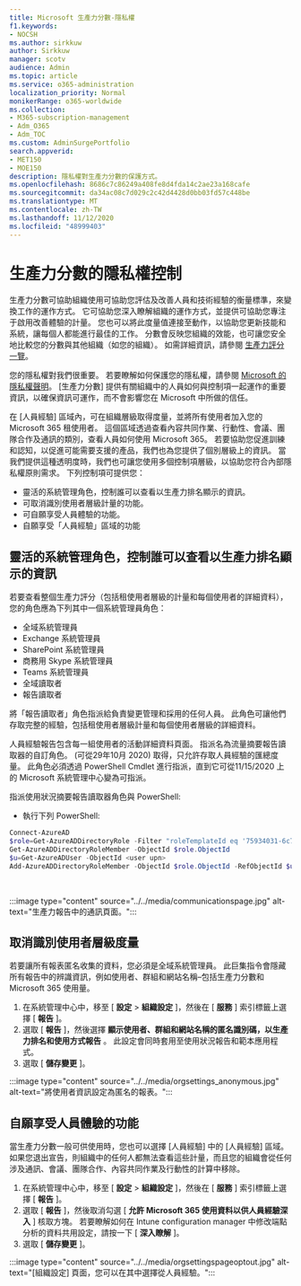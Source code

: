 ```yaml
---
title: Microsoft 生產力分數-隱私權
f1.keywords:
- NOCSH
ms.author: sirkkuw
author: Sirkkuw
manager: scotv
audience: Admin
ms.topic: article
ms.service: o365-administration
localization_priority: Normal
monikerRange: o365-worldwide
ms.collection:
- M365-subscription-management
- Adm_O365
- Adm_TOC
ms.custom: AdminSurgePortfolio
search.appverid:
- MET150
- MOE150
description: 隱私權對生產力分數的保護方式。
ms.openlocfilehash: 8686c7c86249a408fe8d4fda14c2ae23a168cafe
ms.sourcegitcommit: da34ac08c7d029c2c42d4428d0bb03fd57c448be
ms.translationtype: MT
ms.contentlocale: zh-TW
ms.lasthandoff: 11/12/2020
ms.locfileid: "48999403"
---
```

# <a name="privacy-controls-for-productivity-score"></a>生產力分數的隱私權控制

生產力分數可協助組織使用可協助您評估及改善人員和技術經驗的衡量標準，來變換工作的運作方式。 它可協助您深入瞭解組織的運作方式，並提供可協助您專注于啟用改善體驗的計量。  您也可以將此度量值連接至動作，以協助您更新技能和系統，讓每個人都能進行最佳的工作。 分數會反映您組織的效能，也可讓您安全地比較您的分數與其他組織（如您的組織）。  如需詳細資訊，請參閱 [生產力評分一覽](productivity-score.md)。

您的隱私權對我們很重要。 若要瞭解如何保護您的隱私權，請參閱 [Microsoft 的隱私權聲明](https://privacy.microsoft.com/privacystatement)。 [生產力分數] 提供有關組織中的人員如何與控制項一起運作的重要資訊，以確保資訊可運作，而不會影響您在 Microsoft 中所做的信任。

在 [人員經驗] 區域內，可在組織層級取得度量，並將所有使用者加入您的 Microsoft 365 租使用者。 這個區域透過查看內容共同作業、行動性、會議、團隊合作及通訊的類別，查看人員如何使用 Microsoft 365。 若要協助您促進訓練和認知，以促進可能需要支援的產品，我們也為您提供了個別層級上的資訊。 當我們提供這種透明度時，我們也可讓您使用多個控制項層級，以協助您符合內部隱私權原則需求。
下列控制項可提供您：

- 靈活的系統管理角色，控制誰可以查看以生產力排名顯示的資訊。
- 可取消識別使用者層級計量的功能。
- 可自願享受人員體驗的功能。
- 自願享受「人員經驗」區域的功能

## <a name="flexible-admin-roles-to-control-who-can-see-the-information-in-productivity-score"></a>靈活的系統管理角色，控制誰可以查看以生產力排名顯示的資訊

若要查看整個生產力評分（包括租使用者層級的計量和每個使用者的詳細資料），您的角色應為下列其中一個系統管理員角色：

- 全域系統管理員
- Exchange 系統管理員
- SharePoint 系統管理員
- 商務用 Skype 系統管理員
- Teams 系統管理員
- 全域讀取者
- 報告讀取者

將「報告讀取者」角色指派給負責變更管理和採用的任何人員。 此角色可讓他們存取完整的經驗，包括租使用者層級計量和每個使用者層級的詳細資料。

人員經驗報告包含每一組使用者的活動詳細資料頁面。 指派名為流量摘要報告讀取器的自訂角色。 (可從29年10月 2020) 取得，只允許存取人員經驗的匯總度量。 此角色必須透過 PowerShell Cmdlet 進行指派，直到它可從11/15/2020 上的 Microsoft 系統管理中心變為可指派。

指派使用狀況摘要報告讀取器角色與 PowerShell:

- 執行下列 PowerShell:

```powershell
Connect-AzureAD
$role=Get-AzureADDirectoryRole -Filter "roleTemplateId eq '75934031-6c7e-415a-99d7-48dbd49e875e'"
Get-AzureADDirectoryRoleMember -ObjectId $role.ObjectId
$u=Get-AzureADUser -ObjectId <user upn>
Add-AzureADDirectoryRoleMember -ObjectId $role.ObjectId -RefObjectId $u.ObjectId
```

</br>

:::image type="content" source="../../media/communicationspage.jpg" alt-text="生產力報告中的通訊頁面。":::

## <a name="de-identification-of-user-level-metrics"></a>取消識別使用者層級度量

若要讓所有報表匿名收集的資料，您必須是全域系統管理員。 此巨集指令會隱藏所有報告中的辨識資訊，例如使用者、群組和網站名稱–包括生產力分數和 Microsoft 365 使用量。

1. 在系統管理中心中，移至 [ **設定**   >   **組織設定** ]，然後在 [ **服務** ] 索引標籤上選擇 [ **報告** ]。
2. 選取 [  **報告** ]，然後選擇  **顯示使用者、群組和網站名稱的匿名識別碼，以生產力排名和使用方式報告** 。 此設定會同時套用至使用狀況報告和範本應用程式。
3. 選取 [  **儲存變更** ]。

:::image type="content" source="../../media/orgsettings_anonymous.jpg" alt-text="將使用者資訊設定為匿名的報表。":::

## <a name="capability-to-opt-out-of-people-experiences"></a>自願享受人員體驗的功能

當生產力分數一般可供使用時，您也可以選擇 [人員經驗] 中的 [人員經驗] 區域。 如果您退出宣告，則組織中的任何人都無法查看這些計量，而且您的組織會從任何涉及通訊、會議、團隊合作、內容共同作業及行動性的計算中移除。

1. 在系統管理中心中，移至 [ **設定**   >   **組織設定** ]，然後在 [ **服務** ] 索引標籤上選擇 [ **報告** ]。
2. 選取 [  **報告** ]，然後取消勾選 [  **允許 Microsoft 365 使用資料以供人員經驗深入** ] 核取方塊。 若要瞭解如何在 Intune configuration manager 中修改端點分析的資料共用設定，請按一下 [ **深入瞭解** ]。
3. 選取 [  **儲存變更** ]。

:::image type="content" source="../../media/orgsettingspageoptout.jpg" alt-text="[組織設定] 頁面，您可以在其中選擇從人員經驗。":::